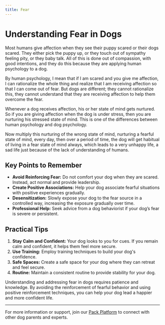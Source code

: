```yaml
---
title: Fear
---
```


# Understanding Fear in Dogs

Most humans give affection when they see their puppy scared or their dogs scared. They either pick the puppy up, or they touch out of sympathy feeling pity, or they baby talk. All of this is done out of compassion, with good intentions, and they do this because they are applying human psychology to a dog.

By human psychology, I mean that if I am scared and you give me affection, I can rationalize the whole thing and realize that I am receiving affection so that I can come out of fear. But dogs are different; they cannot rationalize this, they cannot understand that they are receiving affection to help them overcome the fear.

Whenever a dog receives affection, his or her state of mind gets nurtured. So if you are giving affection when the dog is under stress, then you are nurturing his stressed state of mind. This is one of the differences between human psychology and dog psychology.

Now multiply this nurturing of the wrong state of mind, nurturing a fearful state of mind, every day, then over a period of time, the dog will get habitual of living in a fear state of mind always, which leads to a very unhappy life, a sad life just because of the lack of understanding of humans.

## Key Points to Remember

- **Avoid Reinforcing Fear:** Do not comfort your dog when they are scared. Instead, act normal and provide leadership.
- **Create Positive Associations:** Help your dog associate fearful situations with positive experiences gradually.
- **Desensitization:** Slowly expose your dog to the fear source in a controlled way, increasing the exposure gradually over time.
- **Professional Help:** Seek advice from a dog behaviorist if your dog’s fear is severe or persistent.

## Practical Tips

1. **Stay Calm and Confident:** Your dog looks to you for cues. If you remain calm and confident, it helps them feel more secure.
2. **Use Training:** Employ training techniques to build your dog's confidence.
3. **Safe Spaces:** Create a safe space for your dog where they can retreat and feel secure.
4. **Routine:** Maintain a consistent routine to provide stability for your dog.

Understanding and addressing fear in dogs requires patience and knowledge. By avoiding the reinforcement of fearful behavior and using positive reinforcement techniques, you can help your dog lead a happier and more confident life.

---

For more information or support, join our [Pack Platform](/pack-platform) to connect with other dog parents and experts.

